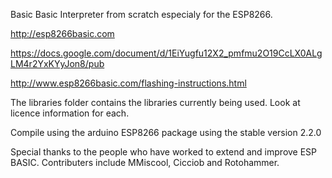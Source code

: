 Basic
Basic Interpreter from scratch especialy for the ESP8266.

http://esp8266basic.com

https://docs.google.com/document/d/1EiYugfu12X2_pmfmu2O19CcLX0ALgLM4r2YxKYyJon8/pub

http://www.esp8266basic.com/flashing-instructions.html



The libraries folder contains the libraries currently being used.
Look at licence information for each.

Compile using the arduino ESP8266 package using the stable version 2.2.0

Special thanks to the people who have worked to extend and improve ESP BASIC.
Contributers include MMiscool, Cicciob and Rotohammer.

